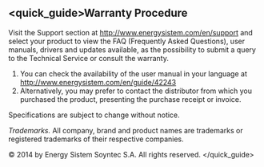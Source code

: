 ## <quick_guide>Warranty Procedure

Visit the Support section at http://www.energysistem.com/en/support and select your product to view the FAQ (Frequently Asked Questions), user manuals, drivers and updates available, as the possibility to submit a query to the Technical Service or consult the warranty.
1. You can check the availability of the user manual in your language at http://www.energysistem.com/en/guide/42243
2. Alternatively, you may prefer to contact the distributor from which you purchased the product, presenting the purchase receipt or invoice.

Specifications are subject to change without notice.

*Trademarks.* All company, brand and product names are trademarks or registered trademarks of their respective companies.

© 2014 by Energy Sistem Soyntec S.A. All rights reserved.
</quick_guide>
